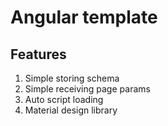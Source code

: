 # Angular template

## Features
1) Simple storing schema
2) Simple receiving page params
3) Auto script loading
4) Material design library